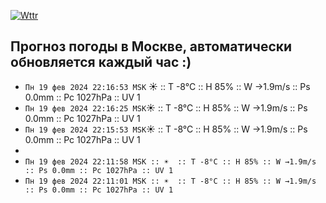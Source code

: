[![Wttr](https://github.com/k03mad/action-weather/actions/workflows/wttr.yml/badge.svg)](https://github.com/k03mad/action-weather/actions/workflows/wttr.yml)
## Прогноз погоды в Москве, автоматически обновляется каждый час :)
- `Пн 19 фев 2024 22:16:53 MSK` ☀️  :: T -8°C :: H 85% :: W →1.9m/s :: Ps 0.0mm :: Pc 1027hPa :: UV 1
- `Пн 19 фев 2024 22:16:25 MSK`☀️  :: T -8°C :: H 85% :: W →1.9m/s :: Ps 0.0mm :: Pc 1027hPa :: UV 1
- `Пн 19 фев 2024 22:15:53 MSK`☀️  :: T -8°C :: H 85% :: W →1.9m/s :: Ps 0.0mm :: Pc 1027hPa :: UV 1
- 
- `Пн 19 фев 2024 22:11:58 MSK :: ☀️  :: T -8°C :: H 85% :: W →1.9m/s :: Ps 0.0mm :: Pc 1027hPa :: UV 1`
- `Пн 19 фев 2024 22:11:01 MSK :: ☀️  :: T -8°C :: H 85% :: W →1.9m/s :: Ps 0.0mm :: Pc 1027hPa :: UV 1`
